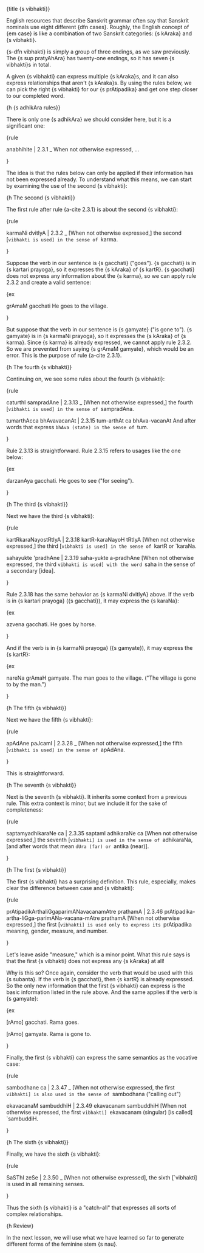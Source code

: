 {title {s vibhakti}}

English resources that describe Sanskrit grammar often say that Sanskrit
nominals use eight different {dfn cases}. Roughly, the English concept of {em
case} is like a combination of two Sanskrit categories: {s kAraka} and {s
vibhakti}.

{s-dfn vibhakti} is simply a group of three endings, as we saw previously. The
{s sup pratyAhAra} has twenty-one endings, so it has seven {s vibhakti}s in
total.

A given {s vibhakti} can express multiple {s kAraka}s, and it can also express
relationships that aren't {s kAraka}s. By using the rules below, we can pick
the right {s vibhakti} for our {s prAtipadika} and get one step closer to our
completed word.

{h {s adhikAra rules}}

There is only one {s adhikAra} we should consider here, but it is a significant
one:

{rule

anabhihite | 2.3.1
_
When not otherwise expressed, &hellip;

}

The idea is that the rules below can only be applied if their information has
not been expressed already. To understand what this means, we can start by
examining the use of the second {s vibhakti}:


{h The second {s vibhakti}}

The first rule after rule {a-cite 2.3.1} is about the second {s vibhakti}:

{rule

karmaNi dvitIyA | 2.3.2
_
[When not otherwise expressed,] the second [`vibhakti is used] in the sense
of `karma.

}

Suppose the verb in our sentence is {s gacchati} ("goes"). {s gacchati} is in
{s kartari prayoga}, so it expresses the {s kAraka} of {s kartR}. {s gacchati}
does not express any information about the {s karma}, so we can apply rule
2.3.2 and create a valid sentence:

{ex

grAmaM gacchati
He goes to the village.

}

But suppose that the verb in our sentence is {s gamyate} ("is gone to"). {s
gamyate} is in {s karmaNi prayoga}, so it expresses the {s kAraka} of {s
karma}. Since {s karma} is already expressed, we cannot apply rule 2.3.2. So we
are prevented from saying {s grAmaM gamyate}, which would be an error. This is
the purpose of rule {a-cite 2.3.1}.


{h The fourth {s vibhakti}}

Continuing on, we see some rules about the fourth {s vibhakti}:

{rule

caturthI sampradAne | 2.3.13
_
[When not otherwise expressed,] the fourth [`vibhakti is used] in the sense
of `sampradAna.

tumarthAcca bhAvavacanAt | 2.3.15
tum-arthAt ca bhAva-vacanAt
And after words that express `bhAva (state) in the sense of `tum.

}

Rule 2.3.13 is straightforward. Rule 2.3.15 refers to usages like the one below:

{ex

darzanAya gacchati.
He goes to see ("for seeing").

}


{h The third {s vibhakti}}

Next we have the third {s vibhakti}:

{rule

kartRkaraNayostRtIyA | 2.3.18
kartR-karaNayoH tRtIyA
[When not otherwise expressed,] the third [`vibhakti is used] in the sense
of `kartR or `karaNa.

sahayukte 'pradhAne | 2.3.19
saha-yukte a-pradhAne
[When not otherwise expressed, the third `vibhakti is used] with the word `saha
in the sense of a secondary [idea].

}

Rule 2.3.18 has the same behavior as {s karmaNi dvitIyA} above. If the verb is
in {s kartari prayoga} ({s gacchati}), it may express the {s karaNa}:

{ex

azvena gacchati.
He goes by horse.

}

And if the verb is in {s karmaNi prayoga} ({s gamyate}), it may express the {s
kartR}:

{ex

nareNa grAmaH gamyate.
The man goes to the village. ("The village is gone to by the man.")

}


{h The fifth {s vibhakti}}

Next we have the fifth {s vibhakti}:

{rule

apAdAne paJcamI | 2.3.28
_
[When not otherwise expressed,] the fifth [`vibhakti is used] in the sense
of `apAdAna.

}

This is straightforward.


{h The seventh {s vibhakti}}

Next is the seventh {s vibhakti}. It inherits some context from a previous
rule. This extra context is minor, but we include it for the sake of
completeness:

{rule

saptamyadhikaraNe ca | 2.3.35
saptamI adhikaraNe ca
[When not otherwise expressed,] the seventh [`vibhakti] is used in the sense of
`adhikaraNa, [and after words that mean `dUra (far) or `antika (near)].

}


{h The first {s vibhakti}}

The first {s vibhakti} has a surprising definition. This rule, especially,
makes clear the difference between case and {s vibhakti}:

{rule

prAtipadikArthaliGgaparimANavacanamAtre prathamA | 2.3.46
prAtipadika-artha-liGga-parimANa-vacana-mAtre prathamA
[When not otherwise expressed,] the first [`vibhakti] is used only to express
its `prAtipadika meaning, gender, measure, and number.

}

Let's leave aside "measure," which is a minor point. What this rule says is
that the first {s vibhakti} does not express any {s kAraka} at all!

Why is this so? Once again, consider the verb that would be used with this {s
subanta}. If the verb is {s gacchati}, then {s kartR} is already expressed. So
the only new information that the first {s vibhakti} can express is the basic
information listed in the rule above. And the same applies if the verb is {s
gamyate}:

{ex

[rAmo] gacchati.
Rama goes.

[rAmo] gamyate.
Rama is gone to.

}

Finally, the first {s vibhakti} can express the same semantics as the vocative
case:

{rule

sambodhane ca | 2.3.47
_
[When not otherwise expressed, the first `vibhakti] is also used in the sense
of `sambodhana ("calling out")

ekavacanaM sambuddhiH | 2.3.49
ekavacanam sambuddhiH
[When not otherwise expressed, the first `vibhakti] `ekavacanam (singular) 
[is called] `sambuddiH.

}

{h The sixth {s vibhakti}}

Finally, we have the sixth {s vibhakti}:

{rule

SaSThI zeSe | 2.3.50
_
[When not otherwise expressed], the sixth [`vibhakti] is used in all remaining
senses.

}

Thus the sixth {s vibhakti} is a "catch-all" that expresses all sorts of
complex relationships.


{h Review}

In the next lesson, we will use what we have learned so far to generate
different forms of the feminine stem {s nau}.
